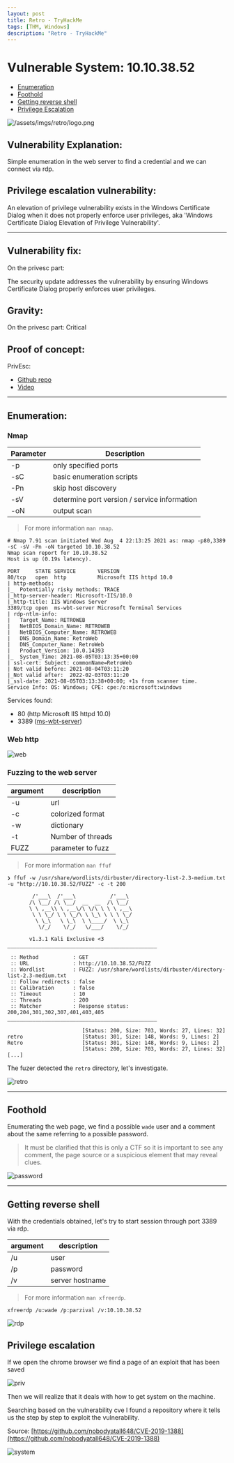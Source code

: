 ```yaml
---
layout: post
title: Retro - TryHackMe
tags: [THM, Windows]
description: "Retro - TryHackMe"
---
```


# Vulnerable System: 10.10.38.52

- [Enumeration](#enumeration)
- [Foothold](#foothoold)
- [Getting reverse shell](#getting-reverse-shell)
- [Privilege Escalation](#privilege-escalation)

![/assets/imgs/retro/logo.png](/assets/imgs/retro/logo.png)

## Vulnerability Explanation:
Simple enumeration in the web server to find a credential and we can connect via rdp.

## Privilege escalation vulnerability:
An elevation of privilege vulnerability exists in the Windows Certificate Dialog when it does not properly enforce user privileges, aka 'Windows Certificate Dialog Elevation of Privilege Vulnerability'.

------

## Vulnerability fix:
On the privesc part:

The security update addresses the vulnerability by ensuring Windows Certificate Dialog properly enforces user privileges.

## Gravity:
On the privesc part: Critical

## Proof of concept:
PrivEsc:

- [Github repo](https://github.com/nobodyatall648/CVE-2019-1388)
- [Video](https://www.youtube.com/watch?v=RW5l6dQ8H-8)

-----

## Enumeration:

### Nmap

| Parameter | Description                                  |
| --------- | -----------                                  |
| -p        | only specified ports                         |
| -sC       | basic enumeration scripts                    |
| -Pn       | skip host discovery                          |
| -sV       | determine port version / service information |
| -oN       | output scan                                  |

> For more information ```man nmap```.

```
# Nmap 7.91 scan initiated Wed Aug  4 22:13:25 2021 as: nmap -p80,3389 -sC -sV -Pn -oN targeted 10.10.38.52
Nmap scan report for 10.10.38.52
Host is up (0.19s latency).

PORT     STATE SERVICE       VERSION
80/tcp   open  http          Microsoft IIS httpd 10.0
| http-methods:
|_  Potentially risky methods: TRACE
|_http-server-header: Microsoft-IIS/10.0
|_http-title: IIS Windows Server
3389/tcp open  ms-wbt-server Microsoft Terminal Services
| rdp-ntlm-info:
|   Target_Name: RETROWEB
|   NetBIOS_Domain_Name: RETROWEB
|   NetBIOS_Computer_Name: RETROWEB
|   DNS_Domain_Name: RetroWeb
|   DNS_Computer_Name: RetroWeb
|   Product_Version: 10.0.14393
|_  System_Time: 2021-08-05T03:13:35+00:00
| ssl-cert: Subject: commonName=RetroWeb
| Not valid before: 2021-08-04T03:11:20
|_Not valid after:  2022-02-03T03:11:20
|_ssl-date: 2021-08-05T03:13:38+00:00; +1s from scanner time.
Service Info: OS: Windows; CPE: cpe:/o:microsoft:windows
```

Services found:

* 80 (http Microsoft IIS httpd 10.0)
* 3389 ([ms-wbt-server](https://book.hacktricks.xyz/pentesting/pentesting-rdp))

### Web http

![web](/assets/imgs/retro/web.png)

### Fuzzing to the web server

| argument | description       |
| -------- | ----------------- |
| -u       | url               |
| -c       | colorized format  |
| -w       | dictionary        |
| -t       | Number of threads |
| FUZZ     | parameter to fuzz |

> For more information ```man ffuf```

```
❯ ffuf -w /usr/share/wordlists/dirbuster/directory-list-2.3-medium.txt -u "http://10.10.38.52/FUZZ" -c -t 200

        /'___\  /'___\           /'___\       
       /\ \__/ /\ \__/  __  __  /\ \__/       
       \ \ ,__\\ \ ,__\/\ \/\ \ \ \ ,__\      
        \ \ \_/ \ \ \_/\ \ \_\ \ \ \ \_/      
         \ \_\   \ \_\  \ \____/  \ \_\       
          \/_/    \/_/   \/___/    \/_/       

       v1.3.1 Kali Exclusive <3
________________________________________________

 :: Method           : GET
 :: URL              : http://10.10.38.52/FUZZ
 :: Wordlist         : FUZZ: /usr/share/wordlists/dirbuster/directory-list-2.3-medium.txt
 :: Follow redirects : false
 :: Calibration      : false
 :: Timeout          : 10
 :: Threads          : 200
 :: Matcher          : Response status: 200,204,301,302,307,401,403,405
________________________________________________

                        [Status: 200, Size: 703, Words: 27, Lines: 32]
retro                   [Status: 301, Size: 148, Words: 9, Lines: 2]
Retro                   [Status: 301, Size: 148, Words: 9, Lines: 2]
                        [Status: 200, Size: 703, Words: 27, Lines: 32]
[...]
```

The fuzer detected the ```retro``` directory, let's investigate.

![retro](/assets/imgs/retro/retro.png)

-----

## Foothold

Enumerating the web page, we find a possible ```wade``` user and a comment about the same referring to a possible password.

> It must be clarified that this is only a CTF so it is important to see any comment, the page source or a suspicious element that may reveal clues.

![password](/assets/imgs/retro/password.png)

-----

## Getting reverse shell

With the credentials obtained, let's try to start session through port 3389 via rdp.

| argument | description     |
| -------- | --------------- |
| /u       | user            |
| /p       | password        |
| /v       | server hostname |

> For more information ```man xfreerdp```.

```
xfreerdp /u:wade /p:parzival /v:10.10.38.52
```

![rdp](/assets/imgs/retro/rdp.png)

## Privilege escalation
If we open the chrome browser we find a page of an exploit that has been saved

![priv](/assets/imgs/retro/priv.png)

Then we will realize that it deals with how to get system on the machine.

Searching based on the vulnerability cve I found a repository where it tells us the step by step to exploit the vulnerability.

Source: [https://github.com/nobodyatall648/CVE-2019-1388](https://github.com/nobodyatall648/CVE-2019-1388)

![system](/assets/imgs/retro/system.png)

